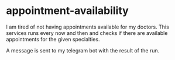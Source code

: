 # appointment-availability

I am tired of not having appointments available for my doctors. This services runs every now and then and checks if there are available appointments for the given specialties.

A message is sent to my telegram bot with the result of the run.
